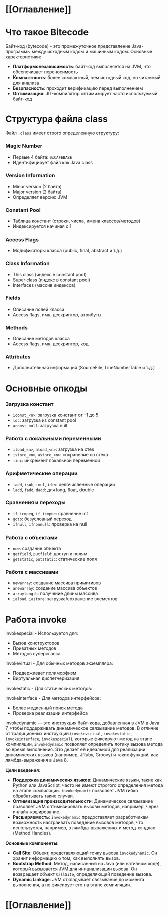 # [[Оглавление]]

# Что такое Bitecode

Байт-код (bytecode) - это промежуточное представление Java-программы между исходным кодом и машинным кодом. Основные характеристики:

- **Платформонезависимость**: байт-код выполняется на JVM, что обеспечивает переносимость
- **Компактность**: более компактный, чем исходный код, но читаемый для анализа
- **Безопасность**: проходит верификацию перед выполнением
- **Оптимизация**: JIT-компилятор оптимизирует часто используемый байт-код

# Структура файла class

Файл `.class` имеет строго определенную структуру:

### Magic Number
- Первые 4 байта: `0xCAFEBABE`
- Идентифицирует файл как Java class

### Version Information
- Minor version (2 байта)
- Major version (2 байта)
- Определяет версию JVM

### Constant Pool
- Таблица констант (строки, числа, имена классов/методов)
- Индексируется начиная с 1

### Access Flags
- Модификаторы класса (public, final, abstract и т.д.)

### Class Information
- This class (индекс в constant pool)
- Super class (индекс в constant pool)
- Interfaces (массив индексов)

### Fields
- Описание полей класса
- Access flags, имя, дескриптор, атрибуты

### Methods
- Описание методов класса
- Access flags, имя, дескриптор, код

### Attributes
- Дополнительная информация (SourceFile, LineNumberTable и т.д.)

# Основные опкоды

### Загрузка констант
- `iconst_<n>`: загрузка констант от -1 до 5
- `ldc`: загрузка из constant pool
- `aconst_null`: загрузка null

### Работа с локальными переменными
- `iload_<n>`, `aload_<n>`: загрузка на стек
- `istore_<n>`, `astore_<n>`: сохранение со стека
- `iinc`: инкремент локальной переменной

### Арифметические операции
- `iadd`, `isub`, `imul`, `idiv`: целочисленные операции
- `ladd`, `fadd`, `dadd`: для long, float, double

### Сравнения и переходы
- `if_icmpeq`, `if_icmpne`: сравнение int
- `goto`: безусловный переход
- `ifnull`, `ifnonnull`: проверка на null

### Работа с объектами
- `new`: создание объекта
- `getfield`, `putfield`: доступ к полям
- `getstatic`, `putstatic`: статические поля

### Работа с массивами
- `newarray`: создание массива примитивов
- `anewarray`: создание массива объектов
- `arraylength`: получение длины массива
- `iaload`, `iastore`: загрузка/сохранение элементов

# Работа invoke

invokespecial - Используется для:
- Вызов конструкторов
- Приватных методов
- Методов суперкласса

 invokevirtual - Для обычных методов экземпляра:
- Поддерживает полиморфизм
- Виртуальная диспетчеризация

invokestatic - Для статических методов:

invokeinterface - Для методов интерфейсов:
- Более медленный поиск метода
- Проверка реализации интерфейса

invokedynamic  — это инструкция байт-кода, добавленная в JVM в Java 7, чтобы поддерживать динамическое связывание методов. В отличие от традиционных инструкций (`invokevirtual`, `invokestatic`, `invokeinterface`, `invokespecial`), которые фиксируют метод на этапе компиляции, `invokedynamic` позволяет определить логику вызова метода во время выполнения. Это делает её идеальной для реализации динамических языков (например, JRuby, Groovy) и таких функций, как лямбда-выражения в Java 8.

**Цели введения**:
- **Поддержка динамических языков**: Динамические языки, такие как Python или JavaScript, часто не имеют строгого определения метода на этапе компиляции. `invokedynamic` позволяет JVM гибко обрабатывать такие случаи.
- **Оптимизация производительности**: Динамическое связывание позволяет JVM оптимизировать вызовы методов, например, через инлайн-кэширование.
- **Расширяемость**: `invokedynamic` предоставляет разработчикам возможность настраивать поведение вызовов методов, что используется, например, в лямбда-выражениях и метод-хэндлах (Method Handles).

**Основные компоненты**:

- **Call Site**: Объект, представляющий точку вызова `invokedynamic`. Он хранит информацию о том, как выполнять вызов.
- **Bootstrap Method**: Метод, написанный на Java (или нативном коде), который вызывается JVM для инициализации вызова. Он возвращает объект `CallSite`, определяющий поведение вызова.
- **Dynamic Linkage**: JVM откладывает связывание до момента выполнения, а не фиксирует его на этапе компиляции.
# [[Оглавление]]